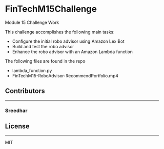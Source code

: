 # FinTechM15Challenge
Module 15 Challenge Work

This challenge accomplishes the following main tasks:

* Configure the initial robo advisor using Amazon Lex Bot
* Build and test the robo advisor
* Enhance the robo advisor with an Amazon Lambda function

The following files are found in the repo
* lambda_function.py
* FinTechM15-RoboAdvisor-RecommendPortfolio.mp4 

## Contributors
---
### Sreedhar

## License
---
MIT